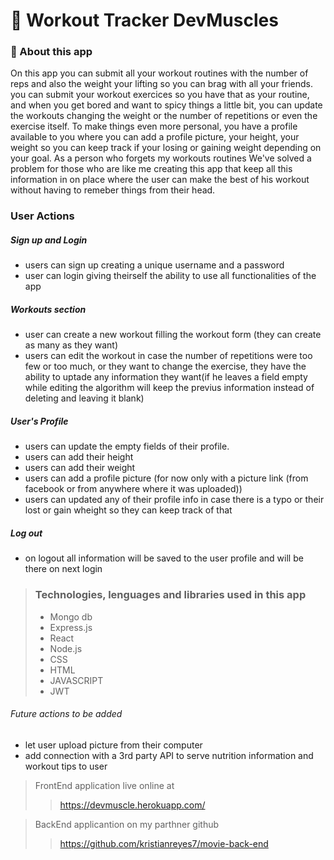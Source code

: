 # 💪 Workout Tracker DevMuscles


### 📖 About this app 
On this app you can submit all your workout routines with the number of reps and also the weight your lifting so you can  brag with all your friends. you can submit your workout exercices so you have that as your routine, and when you get bored and want to spicy things a little bit, you can update the workouts changing the weight or the number of repetitions or even the exercise itself. To make things even more personal, you have a profile available to you where you can add a profile picture, your height, your weight so you can keep track if your losing or gaining weight depending on your goal. As a person who forgets my workouts routines We've solved a problem for those who are like me creating this app that keep all this information in on place where the user can make the best of his workout without having to remeber things from their head.

### User Actions 

##### Sign up and Login
- users can sign up creating a unique username and a password
- user can login giving theirself the ability to use all functionalities of the app

##### Workouts section
- user can create a new workout filling the workout form (they can create as many as they want)
- users can edit the workout in case the number of repetitions were too few or too much, or they want to change the exercise, they have the ability to uptade any information they want(if he leaves a field empty while editing the algorithm will keep the previus information instead of deleting and leaving it blank)

##### User's Profile
- users can update the empty fields of their profile.
- users can add their height 
- users can add their weight 
- users can add a profile picture (for now only with a picture link (from facebook or from anywhere where it was uploaded))
- users can updated any of their profile info in case there is a typo or their lost or gain wheight so they can keep track of that
#####  Log out 
- on logout all information will be saved to the user profile and will be there on next login 

> ### Technologies, lenguages and libraries used in this app
> - Mongo db
> - Express.js
> - React 
> - Node.js 
> - CSS
> - HTML
> - JAVASCRIPT
> - JWT

###### Future actions to be added 
* let user upload picture from their computer 
* add connection with a 3rd party API to serve nutrition information and workout tips to user 

> FrontEnd application live online at 
> > https://devmuscle.herokuapp.com/

> BackEnd applicantion on my parthner github 
>> https://github.com/kristianreyes7/movie-back-end
